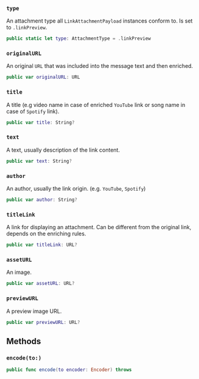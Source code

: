 
### `type`

An attachment type all `LinkAttachmentPayload` instances conform to. Is set to `.linkPreview`.

``` swift
public static let type: AttachmentType = .linkPreview
```

### `originalURL`

An original `URL` that was included into the message text and then enriched.

``` swift
public var originalURL: URL
```

### `title`

A title (e.g video name in case of enriched `YouTube` link or song name in case of `Spotify` link).

``` swift
public var title: String?
```

### `text`

A text, usually description of the link content.

``` swift
public var text: String?
```

### `author`

An author, usually the link origin. (e.g. `YouTube`, `Spotify`)

``` swift
public var author: String?
```

### `titleLink`

A link for displaying an attachment.
Can be different from the original link, depends on the enriching rules.

``` swift
public var titleLink: URL?
```

### `assetURL`

An image.

``` swift
public var assetURL: URL?
```

### `previewURL`

A preview image URL.

``` swift
public var previewURL: URL?
```

## Methods

### `encode(to:)`

``` swift
public func encode(to encoder: Encoder) throws 
